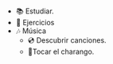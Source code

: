 * :books: Estudiar.
* :runner: Ejercicios
* :notes: Música
    * :cd: Descubrir canciones. 
    * :guitar:Tocar el charango.
